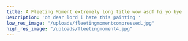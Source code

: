 ```yaml
---
title: A Fleeting Moment extremely long title wow asdf hi yo bye
Description: 'oh dear lord i hate this painting '
low_res_image: "/uploads/fleetingmomentcompressed.jpg"
high_res_image: "/uploads/fleetingmoment4.jpg"
---
```



